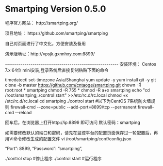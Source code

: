 # Smartping Version 0.5.0
<p>程序官方网站： http://smartping.org/ </p>
<p>项目地址： https://github.com/smartping/smartping</p>
<p>自己对页面进行了中文化，方便安装及备用</p>
<p>演示版地址：http://vpsjk.gxnnhxy.com:8899/</p>
----------------------------------------------------------
安装环境：
Centos 7.x  64位 mini安装,登录系统后直接复制粘贴下面的命令

timedatectl set-timezone Asia/Shanghai
yum update -y
yum install git -y
git clone -b master https://github.com/cntaoge/smartping.git
chown -R root:root * smartping
chmod -R 755 *
chmod -R a+x smartping
echo "cd /root/smartping;./control start" >>/etc/rc.d/rc.local
chmod +x /etc/rc.d/rc.local
cd smartping
./control start
#以下为CentOS 7系统防火墙规则
firewall-cmd --zone=public --add-port=8899/tcp --permanent
firewall-cmd --reload 

回车后，在浏览器上打开http://ip:8899  即可访问
默认密码：smartping

如需要修改默认的端口和密码，请先在监控平台的配置页面保存过一轮配置后，再用VI命令修改生成的配置文件
vi /root/smartping/conf/config.json

“Port”: 8899,
“Password”: “smartping”,

./control stop #停止程序
./control start #运行程序
